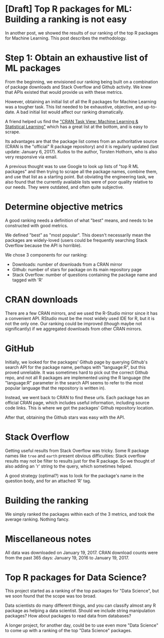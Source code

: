 # [Draft] Top R packages for ML: Building a ranking is not easy

In another post, we showed the results of our ranking of the top R packages for
Machine Learning. This post describes the methodology.

# Step 1: Obtain an exhaustive list of ML packages

From the beginning, we envisioned our ranking being built on a combination of
package downloads and Stack Overflow and Github activity. We knew that APIs
existed that would provide us with these metrics.

However, obtaining an initial list of all the R packages for Machine Learning
was a tougher task. This list needed to be exhaustive, objective, and
up-to-date. A bad initial list would affect our ranking dramatically.

A friend helped us find
the
["CRAN Task View: Machine Learning & Statistical Learning"](https://cran.r-project.org/web/views/MachineLearning.html) which
has a great list at the bottom, and is easy to scrape.

Its advantages are that the package list comes from an authoritative source
(CRAN is the "official" R package repository) and it is regularly updated (last
update: January 6, 2017). Kudos to the author, Torsten Hothorn, who is also
very responsive via email.

A previous thought was to use Google to look up lists of "top R ML packages"
and then trying to scrape all the package names, combine them, and use that
list as a starting point. But obviating the engineering task, we also found
that the currently available lists were of poor quality relative to our
needs. They were outdated, and often quite subjective.


# Determine objective metrics

A good ranking needs a definition of what "best" means, and needs to be
constructed with good metrics.

We defined "best" as "most popular". This doesn't necessarily mean the packages
are widely-loved (users could be frequently searching Stack Overflow because
the API is horrible).

We chose 3 components for our ranking:

  * Downloads: number of downloads from a CRAN mirror
  * Github: number of stars for package on its main repository page
  * Stack Overflow: number of questions containing the package name and tagged
    with 'R'
    
# CRAN downloads

There are a few CRAN mirrors, and we used the R-Studio mirror since it has a
convenient API. RStudio must be the most widely used IDE for R, but it is not
the only one. Our ranking could be improved (though maybe not significantly) if
we aggregated downloads from other CRAN mirrors.


# GitHub

Initially, we looked for the packages' Github page by querying Github's search
API for the package name, perhaps with "language:R", but this proved
unreliable. It was sometimes hard to pick out the correct Github repo, and not
all R packages are implemented using the R language (the "language:R" parameter
in the search API seems to refer to the most popular language that the
repository is written in).

Instead, we went back to CRAN to find these urls. Each package has an official
CRAN page, which includes useful information, including source code links. This
is where we got the packages' Github repository location.

After that, obtaining the Github stars was easy with the API.

# Stack Overflow

Getting useful results from Stack Overflow was tricky. Some R package names
like `tree` and `earth` present obvious difficulties: Stack overflow results
may not be filter to results just for the R package. So we thought of also
adding an 'r' string to the query, which sometimes helped. 

A good strategy (optimal?) was to look for the package's name in the question
body, and for an attached 'R' tag. 


# Building the ranking

We simply ranked the packages within each of the 3 metrics, and took the
average ranking. Nothing fancy.

# Miscellaneous notes

All data was downloaded on January 19, 2017. CRAN download counts were from the
past 365 days: January 19, 2016 to January 19, 2017.

# Top R packages for Data Science?

This project started as a ranking of the top packages for "Data Science", but
we soon found that the scope was too broad.

Data scientists do many different things, and you can classify almost any R
package as helping a data scientist. Should we include string manipulation
packages? How about packages to read data from databases?

A longer project, for another day, could be to use even more "Data Science" to
come up with a ranking of the top "Data Science" packages.

